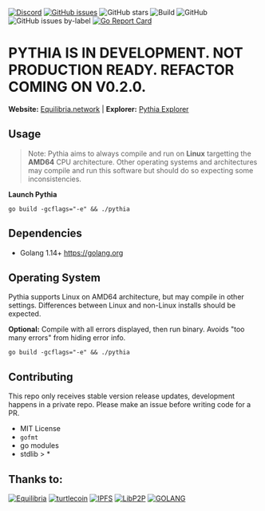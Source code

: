 [![Discord](https://img.shields.io/discord/388915017187328002?label=Join%20Discord)](https://discord.gg/pDyfUTs) [![GitHub issues](https://img.shields.io/github/issues/equilibria/pythia?label=Issues)](https://github.com/equilibria/pythia/issues) ![GitHub stars](https://img.shields.io/github/stars/equilibria/pythia?label=Github%20Stars) ![Build](https://github.com/equilibria/pythia/workflows/Build/badge.svg) ![GitHub](https://img.shields.io/github/license/karai/go-karai) ![GitHub issues by-label](https://img.shields.io/github/issues/karai/go-karai/Todo) [![Go Report Card](https://goreportcard.com/badge/github.com/karai/go-karai)](https://goreportcard.com/report/github.com/karai/go-karai)

# PYTHIA IS IN DEVELOPMENT. NOT PRODUCTION READY. REFACTOR COMING ON V0.2.0.

**Website:** [Equilibria.network](https://equilibria.network) | **Explorer:** [Pythia Explorer](https://pythia.explorer.network)

## Usage

> Note: Pythia aims to always compile and run on **Linux** targetting the **AMD64** CPU architecture. Other operating systems and architectures may compile and run this software but should do so expecting some inconsistencies.

**Launch Pythia**

```
go build -gcflags="-e" && ./pythia
```

## Dependencies

-   Golang 1.14+ https://golang.org

## Operating System

Pythia supports Linux on AMD64 architecture, but may compile in other settings. Differences between Linux and non-Linux installs should be expected.

**Optional:** Compile with all errors displayed, then run binary. Avoids "too many errors" from hiding error info.

`go build -gcflags="-e" && ./pythia`

## Contributing

This repo only receives stable version release updates, development happens in a private repo. Please make an issue before writing code for a PR.

-   MIT License
-   `gofmt`
-   go modules
-   stdlib > \*

## Thanks to:
[![Equilibria](https://drive.google.com/file/d/1aqQGDQ14Z7HpXjRSKketIYuCmry6jr2_/view?usp=sharing)](https://equilibria.network)
[![turtlecoin](https://user-images.githubusercontent.com/34389545/80266529-fb0b6880-8661-11ea-9a75-4cb066834775.png)](https://turtlecoin.lol)
[![IPFS](https://user-images.githubusercontent.com/34389545/80266356-0c07aa00-8661-11ea-8308-84639318213a.png)](https://ipfs.io)
[![LibP2P](https://user-images.githubusercontent.com/34389545/80266502-e4651180-8661-11ea-8367-54bf59e26470.png)](https://libp2p.io)
[![GOLANG](https://user-images.githubusercontent.com/34389545/80266422-6b65ba00-8661-11ea-836a-d1904ec15b94.png)](https://golang.org)
